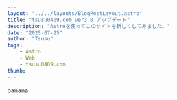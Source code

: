 ```yaml
---
layout: "../../layouts/BlogPostLayout.astro"
title: "tsusu0409.com ver3.0 アップデート"
description: "Astroを使ってこのサイトを新しくしてみました。"
date: "2025-07-25"
author: "Tsusu"
tags:
    - Astro
    - Web
    - tsusu0409.com
thumb: 
---
```

banana